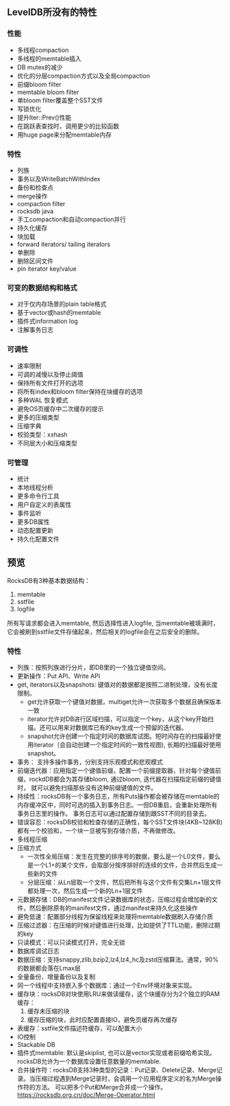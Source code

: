 ## LevelDB所没有的特性

### 性能
+ 多线程compaction
+ 多线程的memtable插入
+ DB mutex的减少
+ 优化的分层compaction方式以及全局compaction
+ 前缀bloom filter
+ memtable bloom filter
+ 单bloom filter覆盖整个SST文件
+ 写锁优化
+ 提升Iter::Prev()性能
+ 在跳跃表查找时，调用更少的比较函数
+ 用huge page来分配memtable内存

### 特性
+ 列族
+ 事务以及WriteBatchWithIndex
+ 备份和检查点
+ merge操作
+ compaction filter
+ rocksdb java
+ 手工compaction和自动compaction并行
+ 持久化缓存
+ 块加载
+ forward iterators/ tailing iterators
+ 单删除
+ 删除区间文件
+ pin iterator key/value

### 可变的数据结构和格式
+ 对于仅内存场景的plain table格式
+ 基于vector或hash的memtable
+ 插件式information log
+ 注解事务日志

### 可调性
+ 速率限制
+ 可调的减慢以及停止阈值
+ 保持所有文件打开的选项
+ 将所有index和bloom filter保持在块缓存的选项
+ 多种WAL 恢复模式
+ 避免OS页缓存中二次缓存的提示
+ 更多的压缩类型
+ 压缩字典
+ 校验类型：xxhash
+ 不同层大小和压缩类型

### 可管理
+ 统计
+ 本地线程分析
+ 更多命令行工具
+ 用户自定义的表属性
+ 事件监听
+ 更多DB属性
+ 动态配置更新
+ 持久化配置文件

## 预览
RocksDB有3种基本数据结构：
1. memtable
2. sstfile
3. logfile

所有写请求都会进入memtable, 然后选择性进入logfile, 当memtable被填满时，它会被刷到sstfile文件存储起来，然后相关的logfile会在之后安全的删除。

### 特性
+ 列族：按照列族进行分片，即DB里的一个独立键值空间。
+ 更新操作：Put API、Write API
+ get, iterators以及snapshots: 键值对的数据都是按照二进制处理，没有长度限制。
    + get允许获取一个键值对数据，multiget允许一次获取多个数据且确保版本一致
    + iterator允许对DB进行区域扫描，可以指定一个key，从这个key开始扫描。还可以用来对数据库已有的key生成一个预留的迭代器。
    + snapshot允许创建一个指定时间的数据库试图。短时间存在的扫描最好使用iterator（会自动创建一个指定时间的一致性视图), 长期的扫描最好使用snapshot。
+ 事务： 支持多操作事务，分别支持乐观模式和悲观模式
+ 前缀迭代器：应用指定一个键值前缀，配置一个前缀提取器，针对每个键值前缀，rockdDB都会为其存储bloom, 通过bloom, 迭代器在扫描指定前缀的键值时，
就可以避免扫描那些没有这种前缀键值的文件。
+ 持续性：rocksDB有一个事务日志，所有Puts操作都会被存储在memtable的内存缓冲区中，同时可选的插入到事务日志。一但DB重启，会重新处理所有事务日志里的操作。
事务日志可以通过配置存储到跟SST不同的目录去。
+ 错误容忍：rocksDB校验和检查存储的正确性，每个SST文件块(4KB~128KB)都有一个校验和，一个块一旦被写到存储介质，不再做修改。
+ 多线程压缩
+ 压缩方式
    + 一次性全局压缩：发生在完整的排序号的数据，要么是一个L0文件，要么是一个L1+的某个文件，会取部分按序排好的连续的文件，合并然后生成一些新的文件
    + 分层压缩：从Ln层取一个文件，然后把所有与这个文件有交集Ln+1层文件都处理一次，然后生成一个新的Ln+1层文件
+ 元数据存储：DB的manifest文件记录数据库的状态，压缩过程会增加新的文件，然后删除原有的manifest文件，通过manifest来持久化这些操作
+ 避免低速：配置部分线程为保留线程来处理将memtable数据刷入存储介质
+ 压缩过滤器：在压缩的时候对键值进行处理，比如提供了TTL功能，删除过期的key
+ 只读模式：可以只读模式打开，完全无锁
+ 数据库调试日志
+ 数据压缩：支持snappy,zlib,bzip2,lz4,lz4_hc及zstd压缩算法。通常，90%的数据都会落在Lmax层
+ 全量备份、增量备份以及复制
+ 同一个线程中支持嵌入多个数据库：通过一个Env环境对象来实现。
+ 缓存块：rocksDB对块使用LRU来做读缓存，这个块缓存分为2个独立的RAM缓存：
    1. 缓存未压缩的块
    2. 缓存压缩的块，此时应配置直接IO，避免页缓存再次缓存
+ 表缓存：sstfile文件描述符缓存，可以配置大小
+ IO控制
+ Stackable DB
+ 插件式memtable: 默认是skiplist, 也可以是vector实现或者前缀哈希实现。
rocksDB允许为一个数据库设置任意数量的memtable.
+ 合并操作符：rocksDB支持3种类型的记录：Put记录、Delete记录、Merge记录。当压缩过程遇到Merge记录时，会调用一个应用程序定义的名为Merge操作符的方法。
可以把多个Put和Merge合并成一个操作。 https://rocksdb.org.cn/doc/Merge-Operator.html

